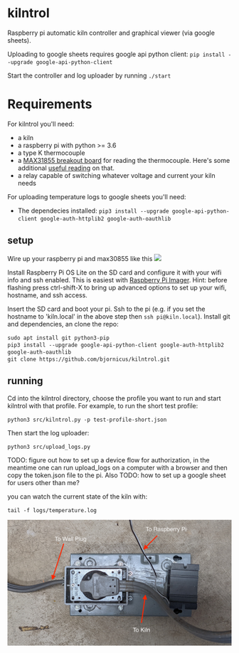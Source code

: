 # kilntrol
Raspberry pi automatic kiln controller and graphical viewer (via google sheets).

Uploading to google sheets requires google api python client:
`pip install --upgrade google-api-python-client`

Start the controller and log uploader by running `./start`

# Requirements
For kilntrol you'll need:
- a kiln
- a raspberry pi with python >= 3.6
- a type K thermocouple
- a [MAX31855 breakout board](https://www.adafruit.com/product/269) for reading the thermocouple. Here's some additional [useful reading](https://learn.adafruit.com/thermocouple) on that.
- a relay capable of switching whatever voltage and current your kiln needs 

For uploading temperature logs to google sheets you'll need:
- The dependecies installed: `pip3 install --upgrade google-api-python-client google-auth-httplib2 google-auth-oauthlib`

## setup
Wire up your raspberry pi and max30855 like this ![](pi_wiring.png)

Install Raspberry Pi OS Lite on the SD card and configure it with your wifi info and ssh enabled.  This is easiest with [Raspberry Pi Imager](https://www.raspberrypi.com/software/). Hint: before flashing press ctrl-shift-X to bring up advanced options to set up your wifi, hostname, and ssh access.

Insert the SD card and boot your pi. Ssh to the pi (e.g. if you set the hostname to 'kiln.local' in the above step then `ssh pi@kiln.local`). Install git and dependencies, an clone the repo:
```
sudo apt install git python3-pip
pip3 install --upgrade google-api-python-client google-auth-httplib2 google-auth-oauthlib
git clone https://github.com/bjornicus/kilntrol.git
```

## running
Cd into the kilntrol directory, choose the profile you want to run and start kilntrol with that profile. For example, to run the short test profile: 
```
python3 src/kilntrol.py -p test-profile-short.json
```
Then start the log uploader:
```
python3 src/upload_logs.py 
```
TODO: figure out how to set up a device flow for authorization, in the meantime one can run upload_logs on a computer with a browser and then copy the token.json file to the pi.  Also TODO: how to set up a google sheet for users other than me?

you can watch the current state of the kiln with:
```
tail -f logs/temperature.log
```
![](relay.jpg)